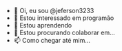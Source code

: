 - 👋 Oi, eu sou @jeferson3233
- 👀 Estou interessado em programão
- 🌱 Estou aprendendo
- 💞️ Estou procurando colaborar em...
- 📫 Como chegar até mim...

<!---
jeferson3233/jeferson3233 é um repositório ✨ especial ✨ porque seu `README.md` (este arquivo) aparece no seu perfil do GitHub.
Você pode clicar no link Visualizar para dar uma olhada nas suas alterações.
--->

